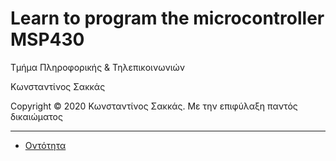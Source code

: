 <html>
<head>

</head>
<body>
<h1>Learn to program the microcontroller MSP430</h1>
<p> Τμήμα Πληροφορικής & Τηλεπικοινωνιών </p>
<p> Κωνσταντίνος Σακκάς</p>
<p>Copyright © 2020 Κωνσταντίνος Σακκάς. Με την επιφύλαξη παντός δικαιώματος</p>
<hr>
<ul>
<li><a href="https://github.com/ksakkas/Learn-VHDL/blob/master/Code/entity.vhd">Οντότητα</a></li> 


</ul>

</body>
</html>
